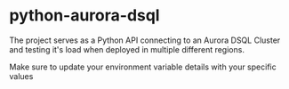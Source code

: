 # python-aurora-dsql
The project serves as a Python API connecting to an Aurora DSQL Cluster and testing it's load when deployed in multiple different regions.

Make sure to update your environment variable details with your specific values